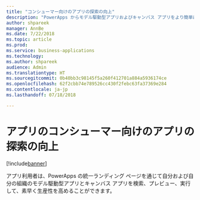 ```yaml
---
title: "コンシューマー向けのアプリの探索の向上"
description: "PowerApps からモデル駆動型アプリおよびキャンバス アプリをより簡単に検索および実行できます。"
author: shpareek
manager: AnnBe
ms.date: 7/22/2018
ms.topic: article
ms.prod: 
ms.service: business-applications
ms.technology: 
ms.author: shpareek
audience: Admin
ms.translationtype: HT
ms.sourcegitcommit: 0b40bb3c98145f5a260f412701a884a5936174ce
ms.openlocfilehash: 62f2cbb74e789526cc430f2febc63fa37369e284
ms.contentlocale: ja-jp
ms.lasthandoff: 07/18/2018

---
```

# <a name="improved-app-discovery-for-app-consumers"></a>アプリのコンシューマー向けのアプリの探索の向上


[!include[banner](../../includes/banner.md)]

アプリ利用者は、PowerApps の統一ランディング ページを通じて自分および自分の組織のモデル駆動型アプリとキャンバス アプリを検索、プレビュー、実行して、素早く生産性を高めることができます。

